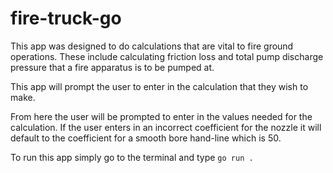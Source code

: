 # fire-truck-go
This app was designed to do calculations that are vital to fire ground operations. These include calculating friction loss and total pump discharge pressure that a fire apparatus is to be pumped at.

This app will prompt the user to enter in the calculation that they wish to make.

From here the user will be prompted to enter in the values needed for the calculation.
If the user enters in an incorrect coefficient for the nozzle it will default to the coefficient for a smooth bore hand-line which is 50.

To run this app simply go to the terminal and type `go run .`